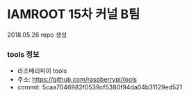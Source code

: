 # IAMROOT 15차 커널 B팀
2018.05.26 repo 생성

### tools 정보
* 라즈베리파이 tools
* 주소: https://github.com/raspberrypi/tools
* commit: 5caa7046982f0539cf5380f94da04b31129ed521
